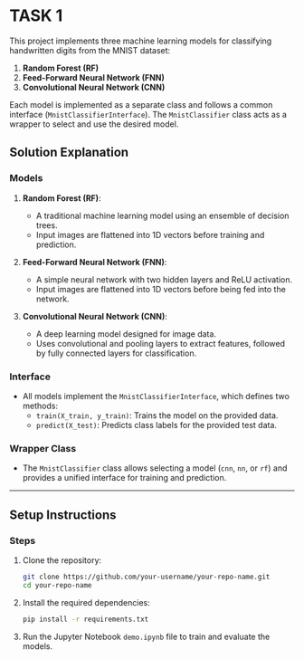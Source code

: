# TASK 1


This project implements three machine learning models for classifying handwritten digits from the MNIST dataset:
1. **Random Forest (RF)**
2. **Feed-Forward Neural Network (FNN)**
3. **Convolutional Neural Network (CNN)**

Each model is implemented as a separate class and follows a common interface (`MnistClassifierInterface`). The `MnistClassifier` class acts as a wrapper to select and use the desired model.

## Solution Explanation

### Models
1. **Random Forest (RF)**:
   - A traditional machine learning model using an ensemble of decision trees.
   - Input images are flattened into 1D vectors before training and prediction.

2. **Feed-Forward Neural Network (FNN)**:
   - A simple neural network with two hidden layers and ReLU activation.
   - Input images are flattened into 1D vectors before being fed into the network.

3. **Convolutional Neural Network (CNN)**:
   - A deep learning model designed for image data.
   - Uses convolutional and pooling layers to extract features, followed by fully connected layers for classification.

### Interface
- All models implement the `MnistClassifierInterface`, which defines two methods:
  - `train(X_train, y_train)`: Trains the model on the provided data.
  - `predict(X_test)`: Predicts class labels for the provided test data.

### Wrapper Class
- The `MnistClassifier` class allows selecting a model (`cnn`, `nn`, or `rf`) and provides a unified interface for training and prediction.

---

## Setup Instructions


### Steps
1. Clone the repository:
   ```bash
   git clone https://github.com/your-username/your-repo-name.git
   cd your-repo-name

2. Install the required dependencies:
    ```bash
   pip install -r requirements.txt
   
3. Run the Jupyter Notebook `demo.ipynb` file to train and evaluate the models.